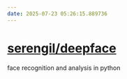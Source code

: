 ```yaml
---
date: 2025-07-23 05:26:15.889736
---
```


# [serengil/deepface](https://github.com/serengil/deepface)

face recognition and analysis in python